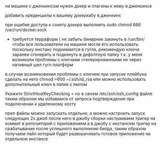 на машине с дженкинсом нужен докер и плагины к нему в дженкинсе

добавить креденшилы к вашему докерхабу в дженкинс

при ошибке доступа к сокету докера выполнить
sudo chmod 666 /var/run/docker.sock
+ требуется терраформ ( не забыть бинарник закинуть в /usr/bin/ чтобы все пользователи на машине могли его использовать
 поскольку инстанс поднимается в гугле, рекомендую ключи заранее сгенерить и подкинуть в дефолтную папку
т.к. у меня возникали проблемы с ключами сгенерированными не через нативный шел гугл платформ
  
в случае возникновения проблемы с ключем при запуске плейбука сделать на него chmod =600 ~/.ssh/id_rsa
или можно использовать дополнительный ключ в папке с ямлом

Укажите StrictHostKeyChecking = no в своем /etc/ssh/ssh_config файле  
  таким образом мы избавимся от запроса подтверждения при подключении к удаленному хосту
  
преп файлы можно запускать отдельно, а можно настроить запуск следующих 2х джоб после него
 в джобу сборки настраиваем тригер на коммит в репозиторий с приложением а в джобу с инстансем тригер на срабатывание
  после успешного выполнения билда,  таким образом получаем пайп который будет разворачивать готовое приложение
  на отдельном инстансе

